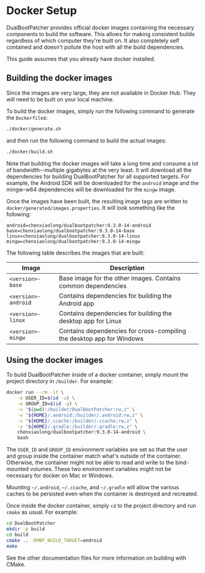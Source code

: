 # Docker Setup

DualBootPatcher provides official docker images containing the necessary components to build the software. This allows for making consistent builds regardless of which computer they're built on. It also completely self contained and doesn't pollute the host with all the build dependencies.

This guide assumes that you already have docker installed.


## Building the docker images

Since the images are very large, they are not available in Docker Hub. They will need to be built on your local machine.

To build the docker images, simply run the following command to generate the `Dockerfile`s:

```sh
./docker/generate.sh
```

and then run the following command to build the actual images:

```sh
./docker/build.sh
```

Note that building the docker images will take a long time and consume a lot of bandwidth--multiple gigabytes at the very least. It will download all the dependencies for building DualBootPatcher for all supported targets. For example, the Android SDK will be downloaded for the `android` image and the mingw-w64 dependencies will be downloaded for the `mingw` image.

Once the images have been built, the resulting image tags are written to `docker/generated/images.properties`. It will look something like the following:

```dosini
android=chenxiaolong/dualbootpatcher:9.3.0-14-android
base=chenxiaolong/dualbootpatcher:9.3.0-14-base
linux=chenxiaolong/dualbootpatcher:9.3.0-14-linux
mingw=chenxiaolong/dualbootpatcher:9.3.0-14-mingw
```

The following table describes the images that are built:

| Image               | Description                                                           |
|---------------------|-----------------------------------------------------------------------|
| `<version>-base`    | Base image for the other images. Contains common dependencies         |
| `<version>-android` | Contains dependencies for building the Android app                    |
| `<version>-linux`   | Contains dependencies for building the desktop app for Linux          |
| `<version>-mingw`   | Contains dependencies for cross-compiling the desktop app for Windows |


## Using the docker images

To build DualBootPatcher inside of a docker container, simply mount the project directory in `/builder`. For example:

```sh
docker run --rm -it \
    -e USER_ID=$(id -u) \
    -e GROUP_ID=$(id -g) \
    -v "$(pwd):/builder/DualBootPatcher:rw,z" \
    -v "${HOME}/.android:/builder/.android:rw,z" \
    -v "${HOME}/.ccache:/builder/.ccache:rw,z" \
    -v "${HOME}/.gradle:/builder/.gradle:rw,z" \
    chenxiaolong/dualbootpatcher:9.3.0-14-android \
    bash
```

The `USER_ID` and `GROUP_ID` environment variables are set so that the user and group inside the container match what's outside of the container. Otherwise, the container might not be able to read and write to the bind-mounted volumes. These two environment variables might not be necessary for docker on Mac or Windows.

Mounting `~/.android`, `~/.ccache`, and `~/.gradle` will allow the various caches to be persisted even when the container is destroyed and recreated.

Once inside the docker container, simply `cd` to the project directory and run `cmake` as usual. For example:

```sh
cd DualBootPatcher
mkdir -p build
cd build
cmake .. -DMBP_BUILD_TARGET=android
make
```

See the other documentation files for more information on building with CMake.
